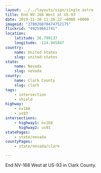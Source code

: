 ```yaml
---
layout: ../../layouts/sign/single.astro
title: End NV-168 West at US-93
date: 2019-11-30 11:26:22 +0000 +0000
imageid: "278026070474752175"
flickrid: "49259661741"
location:
    latitude: 36.799137
    longitude: -114.945847
country:
    name: United States
    slug: united-states
state:
    name: Nevada
    slug: nevada
county:
    name: Clark County
    slug: clark
tags:
    - intersection
    - shield
highway:
    - nv168
    - us93
intersections:
    - highway1: nv168
      highway2: us93
statePages:
    - state/nevada
countyPages:
    - state/nevada/clark

---
```

End NV-168 West at US-93 in Clark County.